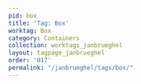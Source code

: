 ```yaml
---
pid: box
title: 'Tag: Box'
worktag: Box
category: Containers
collection: worktags_janbrueghel
layout: tagpage_janbrueghel
order: '017'
permalink: "/janbrueghel/tags/box/"
---
```

